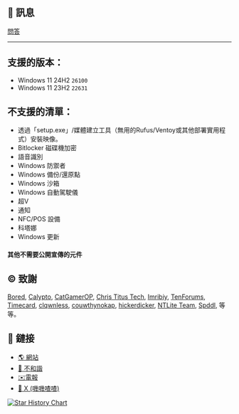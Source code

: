 ## 📌 訊息

[問答](https://github.com/Delusion-LLC/DelusionOS/blob/main/DelusionOS/Q&A.md)

---

## 支援的版本：
<!--
- Windows 12 25H2 `---`
-->
- Windows 11 24H2 `26100`
- Windows 11 23H2 `22631`

## 不支援的清單：
- 透過「setup.exe」/媒體建立工具（無用的Rufus/Ventoy或其他部署實用程式）安裝映像。
- Bitlocker 磁碟機加密
- 語音識別
- Windows 防禦者
- Windows 備份/還原點
- Windows 沙箱
- Windows 自動駕駛儀 <!-- 召回 -->
- 超V
- 通知
- NFC/POS 設備
- 科塔娜
- Windows 更新
#### 其他不需要公開宣傳的元件

## ©️ 致謝
[Bored](https://twitter.com/Bra1nlet),
[Calypto](https://twitter.com/CaIypto),
[CatGamerOP](https://twitter.com/CatGamerOP),
[Chris Titus Tech](https://twitter.com/christitustech),
[Imribiy](https://twitter.com/imribiy),
[TenForums](https://www.tenforums.com/),
[Timecard](https://github.com/djdallmann/GamingPCSetup),
[clqwnless](https://github.com/clqwnless),
[couwthynokap](https://github.com/couwthynokap),
[hickerdicker](https://github.com/hickerdicker),
[NTLite Team](https://www.ntlite.com/community/index.php),
[Spddl](https://github.com/spddl), 等等。

## 🔗 鏈接
- [🌎 網站](https://deluos.vercel.app/)
- [🤖 不和諧](https://dsc.gg/delusionos/)
- [✉️電報](https://t.me/DelusionGroup/)
- [🐤 X (嘰嘰喳喳)](https://x.com/DelusionLLC/)

<a href="https://star-history.com/#Delusion-LLC/DelusionOS&Date">
 <picture>
   <source media="(prefers-color-scheme: dark)" srcset="https://api.star-history.com/svg?repos=Delusion-LLC/DelusionOS&type=Date&theme=dark" />
   <source media="(prefers-color-scheme: light)" srcset="https://api.star-history.com/svg?repos=Delusion-LLC/DelusionOS&type=Date" />
   <img alt="Star History Chart" src="https://api.star-history.com/svg?repos=Delusion-LLC/DelusionOS&type=Date" />
 </picture>
</a>
